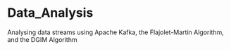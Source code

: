 # Data_Analysis
Analysing data streams using Apache Kafka, the Flajolet-Martin Algorithm, and the DGIM Algorithm
